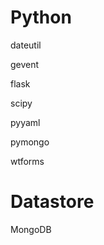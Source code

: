 
Python
======

dateutil

gevent

flask

scipy

pyyaml

pymongo

wtforms



Datastore
=========

MongoDB

